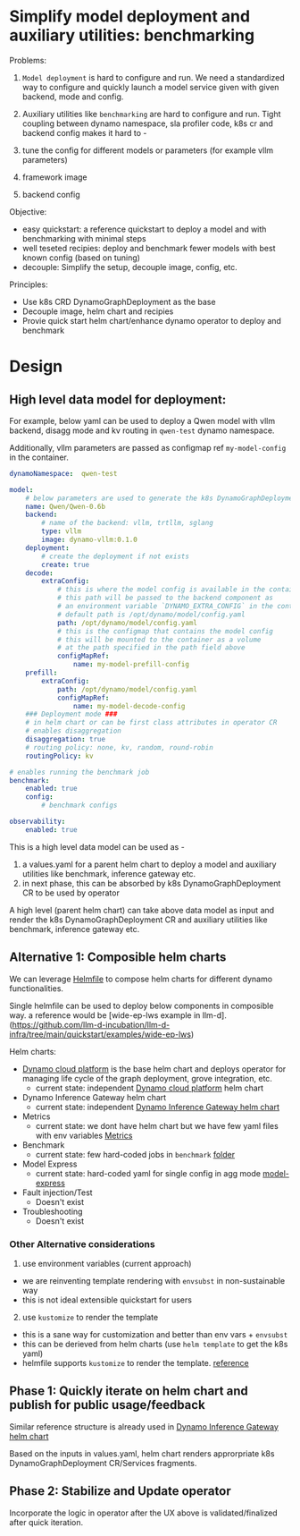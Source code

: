 # Simplify model deployment and auxiliary utilities: benchmarking

Problems: 
1. `Model deployment` is hard to configure and run. We need a standardized way to configure and quickly launch a model service given with given backend, mode and config.

2. Auxiliary utilities like `benchmarking` are hard to configure and run.
Tight coupling between dynamo namespace, sla profiler code, k8s cr and backend config makes it hard to -
1. tune the config for different models or parameters (for example vllm parameters)
2. framework image 
3. backend config

Objective:
- easy quickstart: a reference quickstart to deploy a model and with benchmarking with minimal steps
- well teseted recipies: deploy and benchmark fewer models with best known config (based on tuning)
- decouple: Simplify the setup, decouple image, config, etc.

Principles:
- Use k8s CRD DynamoGraphDeployment as the base
- Decouple image, helm chart and recipies 
- Provie quick start helm chart/enhance dynamo operator to deploy and benchmark

# Design

## High level data model for deployment:

For example, below yaml can be used to deploy a Qwen model with vllm backend, disagg mode and kv routing in `qwen-test` dynamo namespace. 

Additionally, vllm parameters are passed as configmap ref `my-model-config` in the container.

```yaml
dynamoNamespace:  qwen-test

model:
    # below parameters are used to generate the k8s DynamoGraphDeployment CR
    name: Qwen/Qwen-0.6b
    backend:
        # name of the backend: vllm, trtllm, sglang
        type: vllm
        image: dynamo-vllm:0.1.0
    deployment:
        # create the deployment if not exists
        create: true
    decode:
        extraConfig:
            # this is where the model config is available in the container
            # this path will be passed to the backend component as 
            # an environment variable `DYNAMO_EXTRA_CONFIG` in the container
            # default path is /opt/dynamo/model/config.yaml
            path: /opt/dynamo/model/config.yaml
            # this is the configmap that contains the model config
            # this will be mounted to the container as a volume
            # at the path specified in the path field above
            configMapRef:
                name: my-model-prefill-config
    prefill:
        extraConfig:
            path: /opt/dynamo/model/config.yaml
            configMapRef:
                name: my-model-decode-config
    ### Deployment mode ###
    # in helm chart or can be first class attributes in operator CR
    # enables disaggregation
    disaggregation: true
    # routing policy: none, kv, random, round-robin
    routingPolicy: kv

# enables running the benchmark job
benchmark:
    enabled: true
    config:
        # benchmark configs

observability:
    enabled: true
```

This is a high level data model can be used as -
1. a values.yaml for a parent helm chart to deploy a model and auxiliary utilities like benchmark, inference gateway etc.
2. in next phase, this can be absorbed by k8s DynamoGraphDeployment CR to be used by operator

A high level (parent helm chart) can take above data model as input and render the k8s DynamoGraphDeployment CR and auxiliary utilities like benchmark, inference gateway etc.

## Alternative 1: Composible helm charts
We can leverage [Helmfile](https://github.com/helmfile/helmfile?tab=readme-ov-file#getting-started) to compose helm charts for different dynamo functionalities.

Single helmfile can be used to deploy below components in composible way. a reference would be [wide-ep-lws example in llm-d].(https://github.com/llm-d-incubation/llm-d-infra/tree/main/quickstart/examples/wide-ep-lws)

Helm charts:
- [Dynamo cloud platform](https://github.com/ai-dynamo/dynamo/tree/main/deploy/cloud/helm) is the base helm chart and deploys operator for managing life cycle of the graph deployment, grove integration, etc.
  - current state: independent [Dynamo cloud platform](https://github.com/ai-dynamo/dynamo/tree/main/deploy/cloud/helm) helm chart
- Dynamo Inference Gateway helm chart
  - current state: independent [Dynamo Inference Gateway helm chart](https://github.com/ai-dynamo/dynamo/blob/f7e468c7e8ff0d1426db987564e60572167e8464/deploy/inference-gateway/helm/dynamo-gaie/values.yaml#L27)
- Metrics
  - current state: we dont have helm chart but we have few yaml files with env variables [Metrics](https://github.com/ai-dynamo/dynamo/tree/main/deploy/metrics/k8s)
- Benchmark
  - current state: few hard-coded jobs in `benchmark` [folder](https://github.com/ai-dynamo/dynamo/tree/main/benchmarks/profiler/deploy)
- Model Express
  - current state: hard-coded yaml for single config in agg mode [model-express](https://github.com/ai-dynamo/modelexpress/pull/31/files)
- Fault injection/Test
  - Doesn't exist
- Troubleshooting
  - Doesn't exist


### Other Alternative considerations
1. use environment variables (current approach)
- we are reinventing template rendering with `envsubst` in non-sustainable way 
- this is not ideal extensible quickstart for users

2. use `kustomize` to render the template
- this is a sane way for customization and better than env vars + `envsubst`
- this can be derieved from helm charts (use `helm template` to get the k8s yaml)
- helmfile supports `kustomize` to render the template. [reference](https://helmfile.readthedocs.io/en/latest/advanced-features/#deploy-kustomizations-with-helmfile)


## Phase 1: Quickly iterate on helm chart and publish for public usage/feedback

Similar reference structure is already used in  [Dynamo Inference Gateway helm chart](https://github.com/ai-dynamo/dynamo/blob/f7e468c7e8ff0d1426db987564e60572167e8464/deploy/inference-gateway/helm/dynamo-gaie/values.yaml#L27)

Based on the inputs in values.yaml, helm chart renders approrpriate k8s DynamoGraphDeployment CR/Services fragments.

## Phase 2: Stabilize and Update operator 

Incorporate the logic in operator after the UX above is validated/finalized after quick iteration.
